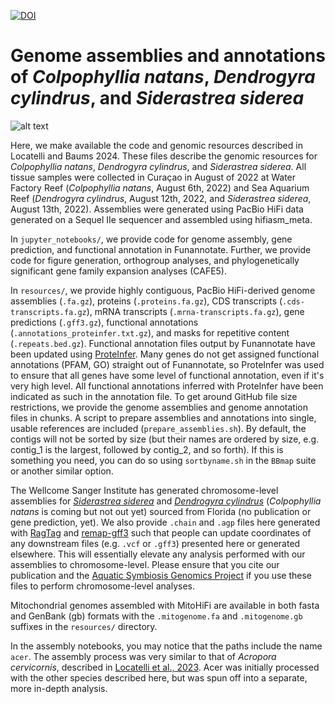 [![DOI](https://zenodo.org/badge/833782845.svg)](https://zenodo.org/doi/10.5281/zenodo.13323697)

# Genome assemblies and annotations of _Colpophyllia natans_, _Dendrogyra cylindrus_, and _Siderastrea siderea_

![alt text](https://github.com/mistergroot/cnat_dcyl_ssid_genomes/blob/main/banner.png?raw=true)

Here, we make available the code and genomic resources described in Locatelli and Baums 2024. These files describe the genomic resources for _Colpophyllia natans_, _Dendrogyra cylindrus_, and _Siderastrea siderea_. All tissue samples were collected in Curaçao in August of 2022 at Water Factory Reef (_Colpophyllia natans_, August 6th, 2022) and Sea Aquarium Reef (_Dendrogyra cylindrus_, August 12th, 2022, and _Siderastrea siderea_, August 13th, 2022). Assemblies were generated using PacBio HiFi data generated on a Sequel IIe sequencer and assembled using hifiasm_meta.

In `jupyter_notebooks/`, we provide code for genome assembly, gene prediction, and functional annotation in Funannotate. Further, we provide code for figure generation, orthogroup analyses, and phylogenetically significant gene family expansion analyses (CAFE5).

In `resources/`, we provide highly contiguous, PacBio HiFi-derived genome assemblies (`.fa.gz`), proteins (`.proteins.fa.gz`), CDS transcripts (`.cds-transcripts.fa.gz`), mRNA transcripts (`.mrna-transcripts.fa.gz`), gene predictions (`.gff3.gz`), functional annotations (`.annotations_proteinfer.txt.gz`), and masks for repetitive content (`.repeats.bed.gz`). Functional annotation files output by Funannotate have been updated using [ProteInfer](https://elifesciences.org/articles/80942). Many genes do not get assigned functional annotations (PFAM, GO) straight out of Funannotate, so ProteInfer was used to ensure that all genes have some level of functional annotation, even if it's very high level. All functional annotations inferred with ProteInfer have been indicated as such in the annotation file. To get around GitHub file size restrictions, we provide the genome assemblies and genome annotation files in chunks. A script to prepare assemblies and annotations into single, usable references are included (`prepare_assemblies.sh`). By default, the contigs will not be sorted by size (but their names are ordered by size, e.g. contig_1 is the largest, followed by contig_2, and so forth). If this is something you need, you can do so using `sortbyname.sh` in the `BBmap` suite or another similar option.

The Wellcome Sanger Institute has generated chromosome-level assemblies for [_Siderastrea siderea_](https://www.ncbi.nlm.nih.gov/datasets/genome/GCA_964030785.1/) and [_Dendrogyra cylindrus_](https://www.ncbi.nlm.nih.gov/datasets/genome/GCA_964030785.1/) (_Colpophyllia natans_ is coming but not out yet) sourced from Florida (no publication or gene prediction, yet). We also provide `.chain` and `.agp` files here generated with [RagTag](https://github.com/malonge/RagTag) and [remap-gff3](https://github.com/NAL-i5K/remap-gff3) such that people can update coordinates of any downstream files (e.g. `.vcf` or `.gff3`) presented here or generated elsewhere. This will essentially elevate any analysis performed with our assemblies to chromosome-level. Please ensure that you cite our publication and the [Aquatic Symbiosis Genomics Project](https://wellcomeopenresearch.org/articles/6-254) if you use these files to perform chromosome-level analyses.

Mitochondrial genomes assembled with MitoHiFi are available in both fasta and GenBank (gb) formats with the `.mitogenome.fa` and `.mitogenome.gb` suffixes in the `resources/` directory.

In the assembly notebooks, you may notice that the paths include the name `acer`. The assembly process was very similar to that of _Acropora cervicornis_, described in [Locatelli et al., 2023](https://doi.org/10.1101/2023.12.22.573044). Acer was initially processed with the other species described here, but was spun off into a separate, more in-depth analysis.
